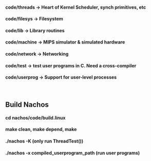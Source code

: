 #### code/threads -> Heart of Kernel Scheduler, synch primitives, etc

#### code/filesys -> Filesystem

#### code/lib -> Library routines

#### code/machine -> MIPS simulator & simulated hardware

#### code/network -> Networking

#### code/test -> test user programs in C. Need a cross-compiler

#### code/userprog -> Support for user-level processes

<br>

## Build Nachos

#### cd nachos/code/build.linux
#### make clean, make depend, make
#### ./nachos -K (only run ThreadTest())
#### ./nachos -x compiled_userprogram_path (run user programs)